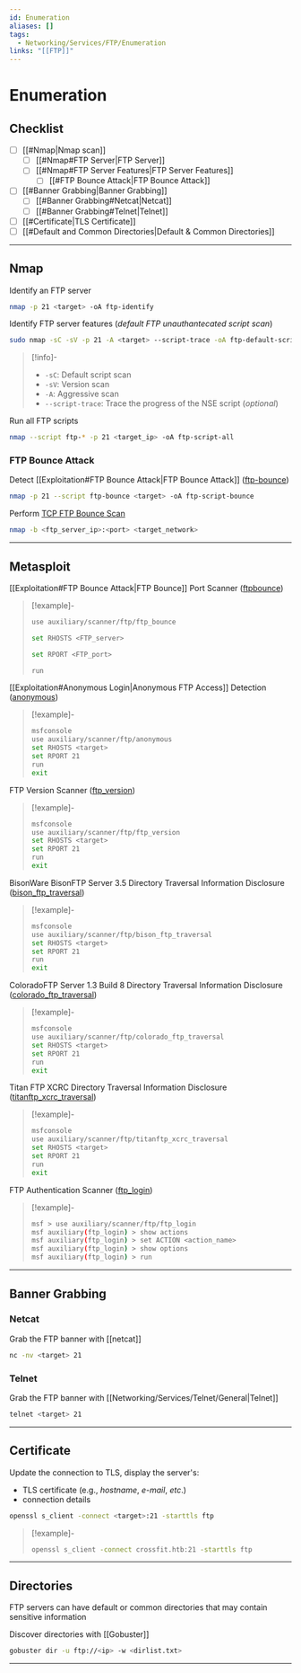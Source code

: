 ```yaml
---
id: Enumeration
aliases: []
tags:
  - Networking/Services/FTP/Enumeration
links: "[[FTP]]"
---
```


# Enumeration

<!-- Checklist {{{-->
## Checklist

- [ ] [[#Nmap|Nmap scan]]
    - [ ] [[#Nmap#FTP Server|FTP Server]]
    - [ ] [[#Nmap#FTP Server Features|FTP Server Features]]
        - [ ] [[#FTP Bounce Attack|FTP Bounce Attack]]
- [ ] [[#Banner Grabbing|Banner Grabbing]]
    - [ ] [[#Banner Grabbing#Netcat|Netcat]]
    - [ ] [[#Banner Grabbing#Telnet|Telnet]]
- [ ] [[#Certificate|TLS Certificate]]
- [ ] [[#Default and Common Directories|Default & Common Directories]]

___

<!-- }}} -->

<!-- Nmap {{{-->
## Nmap

Identify an FTP server

```sh
nmap -p 21 <target> -oA ftp-identify
```

Identify FTP server features (*default FTP unauthantecated script scan*)

```sh
sudo nmap -sC -sV -p 21 -A <target> --script-trace -oA ftp-default-script
```

<!-- Info {{{-->
> [!info]-
>
> - `-sC`: Default script scan
> - `-sV`: Version scan
> - `-A`: Aggressive scan
> - `--script-trace`: Trace the progress of the NSE script (*optional*)
<!-- }}} -->

Run all FTP scripts

```sh
nmap --script ftp-* -p 21 <target_ip> -oA ftp-script-all
```

<!-- FTP Bounce Attack {{{-->
### FTP Bounce Attack

Detect
[[Exploitation#FTP Bounce Attack|FTP Bounce Attack]]
([ftp-bounce](https://nmap.org/nsedoc/scripts/ftp-bounce.html))

```sh
nmap -p 21 --script ftp-bounce <target> -oA ftp-script-bounce
```

Perform
[TCP FTP Bounce Scan](https://nmap.org/book/scan-methods-ftp-bounce-scan.html)

```sh
nmap -b <ftp_server_ip>:<port> <target_network>
```

___

<!-- }}} -->

<!-- }}} -->

<!-- Metasploit {{{-->
## Metasploit

[[Exploitation#FTP Bounce Attack|FTP Bounce]] Port Scanner
([ftpbounce](https://www.rapid7.com/db/modules/auxiliary/scanner/portscan/ftpbounce/))

<!-- Example {{{-->
> [!example]-
>
> ```sh
> use auxiliary/scanner/ftp/ftp_bounce
> ```
> ```sh
> set RHOSTS <FTP_server>
> ```
> ```sh
> set RPORT <FTP_port>
> ```
> ```sh
> run
> ```
<!-- }}} -->

[[Exploitation#Anonymous Login|Anonymous FTP Access]] Detection
([anonymous](https://www.rapid7.com/db/modules/auxiliary/scanner/ftp/anonymous/))

<!-- Example {{{-->
> [!example]-
>
> ```sh
> msfconsole
> use auxiliary/scanner/ftp/anonymous
> set RHOSTS <target>
> set RPORT 21
> run
> exit
> ```
<!-- }}} -->

FTP Version Scanner
([ftp_version](https://www.rapid7.com/db/modules/auxiliary/scanner/ftp/ftp_version/))

<!-- Example {{{-->
> [!example]-
>
> ```sh
> msfconsole
> use auxiliary/scanner/ftp/ftp_version
> set RHOSTS <target>
> set RPORT 21
> run
> exit
> ```
<!-- }}} -->

BisonWare BisonFTP Server 3.5 Directory Traversal Information Disclosure
([bison_ftp_traversal](https://www.rapid7.com/db/modules/auxiliary/scanner/ftp/bison_ftp_traversal/))

<!-- Example {{{-->
> [!example]-
>
> ```sh
> msfconsole
> use auxiliary/scanner/ftp/bison_ftp_traversal
> set RHOSTS <target>
> set RPORT 21
> run
> exit
> ```
<!-- }}} -->

ColoradoFTP Server 1.3 Build 8 Directory Traversal Information Disclosure
([colorado_ftp_traversal](https://www.rapid7.com/db/modules/auxiliary/scanner/ftp/colorado_ftp_traversal/))

<!-- Example {{{-->
> [!example]-
>
> ```sh
> msfconsole
> use auxiliary/scanner/ftp/colorado_ftp_traversal
> set RHOSTS <target>
> set RPORT 21
> run
> exit
> ```
<!-- }}} -->

Titan FTP XCRC Directory Traversal Information Disclosure
([titanftp_xcrc_traversal](https://www.rapid7.com/db/modules/auxiliary/scanner/ftp/titanftp_xcrc_traversal/))

<!-- Example {{{-->
> [!example]-
>
> ```sh
> msfconsole
> use auxiliary/scanner/ftp/titanftp_xcrc_traversal
> set RHOSTS <target>
> set RPORT 21
> run
> exit
> ```
<!-- }}} -->

FTP Authentication Scanner
([ftp_login](https://www.rapid7.com/db/modules/auxiliary/scanner/ftp/ftp_login/))

<!-- Example {{{-->
> [!example]-
>
> ```sh
> msf > use auxiliary/scanner/ftp/ftp_login
> msf auxiliary(ftp_login) > show actions
> msf auxiliary(ftp_login) > set ACTION <action_name>
> msf auxiliary(ftp_login) > show options
> msf auxiliary(ftp_login) > run
> ```
<!-- }}} -->

___

<!-- }}} -->

<!-- Banner Grabbing {{{-->
## Banner Grabbing

### Netcat

Grab the FTP banner with [[netcat]]

```sh
nc -nv <target> 21
```

### Telnet

Grab the FTP banner with [[Networking/Services/Telnet/General|Telnet]]

```sh
telnet <target> 21
```

___

<!-- }}} -->

<!-- Certificate {{{-->
## Certificate

Update the connection to TLS, display the server's:

- TLS certificate (e.g., *hostname*, *e-mail*, *etc*.)
- connection details

```sh
openssl s_client -connect <target>:21 -starttls ftp
```

<!-- Example {{{-->
> [!example]-
>
> ```sh
> openssl s_client -connect crossfit.htb:21 -starttls ftp
> ```
<!-- }}} -->

___

<!-- }}} -->

<!-- Directories {{{-->
## Directories

FTP servers can have default or common directories
that may contain sensitive information

Discover directories with [[Gobuster]]

```sh
gobuster dir -u ftp://<ip> -w <dirlist.txt>
```

___

<!-- }}} -->
